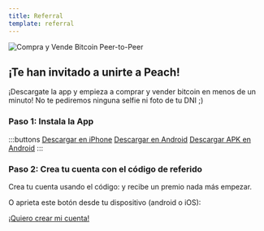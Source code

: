 ```yaml
---
title: Referral
template: referral
---
```

<!--[teaser]-->
![Compra y Vende Bitcoin Peer-to-Peer](/img/how-it-works/buy-and-sell-bitcoin-peer-to-peer.png)

## ¡Te han invitado a unirte a Peach!

¡Descargate la app y empieza a comprar y vender bitcoin en menos de un minuto! No te pediremos ninguna selfie ni foto de tu DNI ;)

### Paso 1: Instala la App
:::buttons
[Descargar en iPhone]($iosUrl$)
[Descargar en Android]($androidUrl$)
[Descargar APK en Android](/es/apk/)
:::

### Paso 2: Crea tu cuenta con el código de referido
Crea tu cuenta usando el código: <span id="referral-code"><span> y recibe un premio nada más empezar.

O aprieta este botón desde tu dispositivo (android o iOS):
<div class="buttons">
  <p>
    <a id="referral-code-button" href="https://peachbitcoin.page.link/?link=https%3A%2F%2Fpeachbitcoin.com%2Freferral%3Fcode%3DREFERRAL">¡Quiero crear mi cuenta!</a>
  </p>
</div>

<script>
  function getParameterByName(name, url) {
      if (!url) url = window.location.href
      name = name.replace(/[[\]]/g, '\\$&')
      var regex = new RegExp('[?&]' + name + '(=([^&#]*)|&|#|$)'),
          results = regex.exec(url)
      if (!results) return null
      if (!results[2]) return ''
      return decodeURIComponent(results[2].replace(/\+/g, ' '))
    }

    var code = getParameterByName('code')

    if (!code) {
      window.location.href = window.location.origin
    } else {
      var $refCode = document.getElementById('referral-code')
      var $button = document.getElementById('referral-code-button')
      $refCode.innerText = code.toUpperCase()
      $button.href = $button.href.replace('REFERRAL', code.toUpperCase())
    }
</script>
